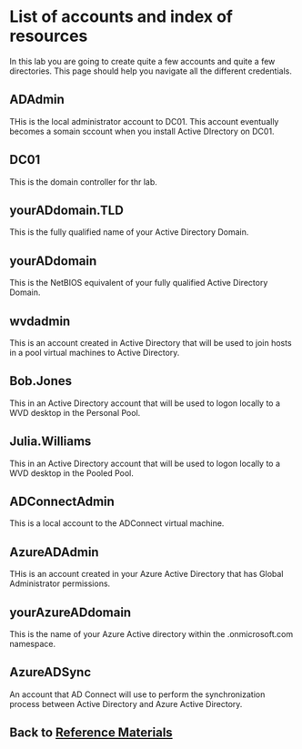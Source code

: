# List of accounts and index of resources

In this lab you are going to create quite a few accounts and quite a few directories.  This page should help you navigate all the different credentials.

## ADAdmin

THis is the local administrator account to DC01.  This account eventually becomes a somain sccount when you install Active DIrectory on DC01.

## DC01

This is the domain controller for thr lab.

## yourADdomain.TLD

This is the fully qualified name of your Active Directory Domain.

## yourADdomain

This is the NetBIOS equivalent of your fully qualified Active Directory Domain.

## wvdadmin

This is an account created in Active Directory that will be used to join hosts in a pool virtual machines to Active Directory.

## Bob.Jones

This in an Active Directory account that will be used to logon locally to a WVD desktop in the Personal Pool.

## Julia.Williams

This in an Active Directory account that will be used to logon locally to a WVD desktop in the Pooled Pool.

## ADConnectAdmin

This is a local account to the ADConnect virtual machine.

## AzureADAdmin

THis is an account created in your Azure Active Directory that has Global Administrator permissions.

## yourAzureADdomain

This is the name of your Azure Active directory within the .onmicrosoft.com namespace.

## AzureADSync

An account that AD Connect will use to perform the synchronization process between Active Directory and Azure Active Directory.



## Back to [Reference Materials](index.md)
